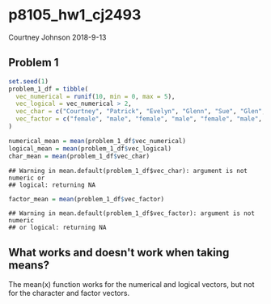 p8105\_hw1\_cj2493
================
Courtney Johnson
2018-9-13

Problem 1
---------

``` r
set.seed(1)
problem_1_df = tibble(
  vec_numerical = runif(10, min = 0, max = 5),
  vec_logical = vec_numerical > 2,
  vec_char = c("Courtney", "Patrick", "Evelyn", "Glenn", "Sue", "Glen", "Jenny", "Kayla", "Lindsay", "Derick"),
  vec_factor = c("female", "male", "female", "male", "female", "male", "female", "female", "female", "male")
)

numerical_mean = mean(problem_1_df$vec_numerical)
logical_mean = mean(problem_1_df$vec_logical)
char_mean = mean(problem_1_df$vec_char)
```

    ## Warning in mean.default(problem_1_df$vec_char): argument is not numeric or
    ## logical: returning NA

``` r
factor_mean = mean(problem_1_df$vec_factor)
```

    ## Warning in mean.default(problem_1_df$vec_factor): argument is not numeric
    ## or logical: returning NA

What works and doesn't work when taking means?
----------------------------------------------

The mean(x) function works for the numerical and logical vectors, but not for the character and factor vectors.
